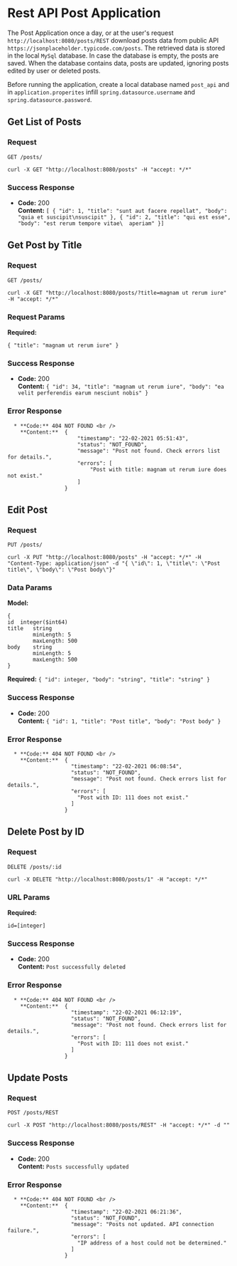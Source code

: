 # Rest API Post Application
The Post Application once a day, or at the user's request `http://localhost:8080/posts/REST` download posts data 
from public API  `https://jsonplaceholder.typicode.com/posts`.
The retrieved data is stored in the local `MySql` database. In case the database is empty, the posts 
are saved. When the database contains data, posts are updated, ignoring posts edited by user
or deleted posts. 

Before running the application, create a local database named `post_api` and in `application.properites`
infill `spring.datasource.username` and `spring.datasource.password`.

## Get List of Posts

### Request

`GET /posts/`

    curl -X GET "http://localhost:8080/posts" -H "accept: */*"

### Success Response

  * **Code:** 200 <br />
    **Content:** `[
                    {
                      "id": 1,
                      "title": "sunt aut facere repellat",
                      "body": "quia et suscipit\nsuscipit"
                    },
                    {
                      "id": 2,
                      "title": "qui est esse",
                      "body": "est rerum tempore vitae\  aperiam"
                    }]`
    
## Get Post by Title

### Request

`GET /posts/`

    curl -X GET "http://localhost:8080/posts/?title=magnam ut rerum iure" -H "accept: */*"
    
### Request Params

   **Required:**
 
   `{
        "title": "magnam ut rerum iure"
    }`
  
### Success Response

  * **Code:** 200 <br />
    **Content:** `{
                      "id": 34,
                      "title": "magnam ut rerum iure",
                      "body": "ea velit perferendis earum nesciunt nobis"
                  }`
    
### Error Response
    
      * **Code:** 404 NOT FOUND <br />
        **Content:**  {
                          "timestamp": "22-02-2021 05:51:43",
                          "status": "NOT_FOUND",
                          "message": "Post not found. Check errors list for details.",
                          "errors": [
                              "Post with title: magnam ut rerum iure does not exist."
                          ]
                      }

## Edit Post

### Request

`PUT /posts/`

    curl -X PUT "http://localhost:8080/posts" -H "accept: */*" -H "Content-Type: application/json" -d "{ \"id\": 1, \"title\": \"Post title\", \"body\": \"Post body\"}"
    
### Data Params

   **Model:**
   
    {
    id	integer($int64)
    title	string
            minLength: 5
            maxLength: 500
    body	string
            minLength: 5
            maxLength: 500    
    }

   **Required:**
   `{
      "id": integer,
      "body": "string",
      "title": "string"
    }`
  
### Success Response

  * **Code:** 200 <br />
    **Content:** 
                 `{
                    "id": 1,
                    "title": "Post title",
                    "body": "Post body"
                  }`
    
### Error Response
    
      * **Code:** 404 NOT FOUND <br />
        **Content:**  {
                        "timestamp": "22-02-2021 06:08:54",
                        "status": "NOT_FOUND",
                        "message": "Post not found. Check errors list for details.",
                        "errors": [
                          "Post with ID: 111 does not exist."
                        ]
                      }
                      
                      
## Delete Post by ID

### Request

`DELETE /posts/:id`

    curl -X DELETE "http://localhost:8080/posts/1" -H "accept: */*"
    
### URL Params

   **Required:**
 
   `id=[integer]`
  
### Success Response

  * **Code:** 200 <br />
    **Content:** `Post successfully deleted
`
### Error Response
    
      * **Code:** 404 NOT FOUND <br />
        **Content:**  {
                        "timestamp": "22-02-2021 06:12:19",
                        "status": "NOT_FOUND",
                        "message": "Post not found. Check errors list for details.",
                        "errors": [
                          "Post with ID: 111 does not exist."
                        ]
                      }
                      
                      
## Update Posts

### Request

`POST /posts/REST`

    curl -X POST "http://localhost:8080/posts/REST" -H "accept: */*" -d ""

### Success Response

  * **Code:** 200 <br />
    **Content:** `Posts successfully updated`
    
### Error Response
    
      * **Code:** 404 NOT FOUND <br />
        **Content:**  {
                        "timestamp": "22-02-2021 06:21:36",
                        "status": "NOT_FOUND",
                        "message": "Posts not updated. API connection failure.",
                        "errors": [
                          "IP address of a host could not be determined."
                        ]
                      }